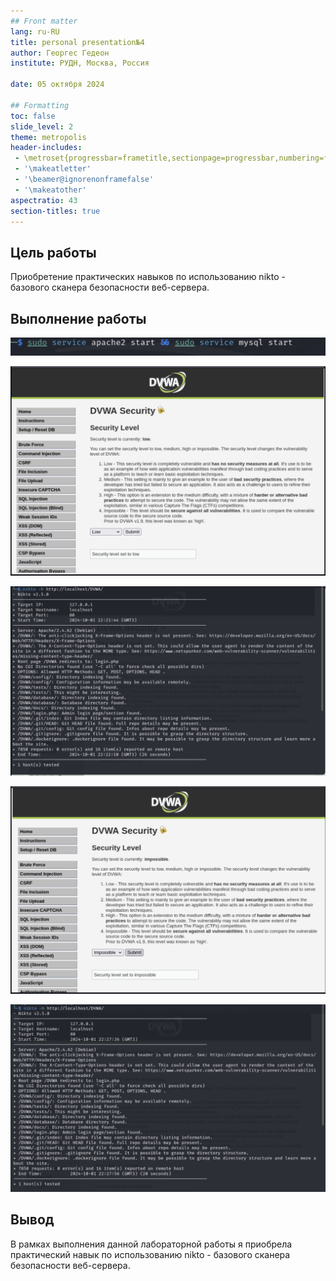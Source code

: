 ```yaml
---
## Front matter
lang: ru-RU
title: personal presentation№4
author: Георгес Гедеон
institute: РУДН, Москва, Россия

date: 05 октября 2024

## Formatting
toc: false
slide_level: 2
theme: metropolis
header-includes: 
 - \metroset{progressbar=frametitle,sectionpage=progressbar,numbering=fraction}
 - '\makeatletter'
 - '\beamer@ignorenonframefalse'
 - '\makeatother'
aspectratio: 43
section-titles: true
---
```


## **Цель работы**

Приобретение практических навыков по использованию nikto - базового сканера безопасности веб-сервера.

## **Выполнение работы**


![Запуск сервисов MySQL и Apache2](image/1.png)



![Изменение настроек безопасности](image/2.png)



![Запуск nikto](image/3.png)



![Изменение настроек безопасности](image/4.png)

![Запуск nikto](image/5.png)

## Вывод
В рамках выполнения данной лабораторной работы я приобрела практический навык по использованию nikto - базового сканера безопасности веб-сервера.
